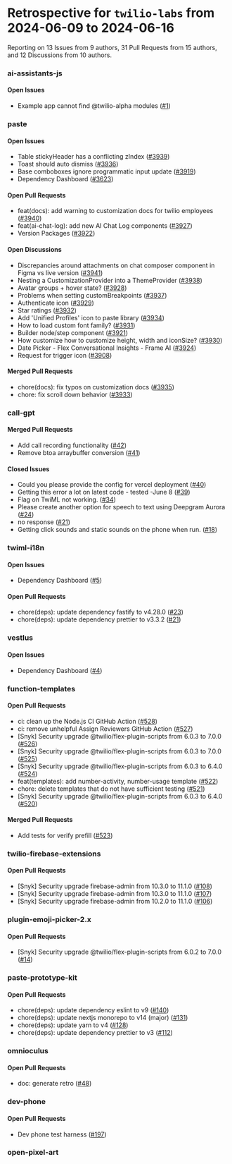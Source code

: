 # Retrospective for `twilio-labs` from 2024-06-09 to 2024-06-16

Reporting on 13 Issues from 9 authors, 31 Pull Requests from 15 authors, and 12 Discussions from 10 authors.


### ai-assistants-js

#### Open Issues

- Example app cannot find @twilio-alpha modules ([#1](https://github.com/twilio-labs/ai-assistants-js/issues/1))

### paste

#### Open Issues

- Table stickyHeader has a conflicting zIndex ([#3939](https://github.com/twilio-labs/paste/issues/3939))
- Toast should auto dismiss ([#3936](https://github.com/twilio-labs/paste/issues/3936))
- Base comboboxes ignore programmatic input update ([#3919](https://github.com/twilio-labs/paste/issues/3919))
- Dependency Dashboard ([#3623](https://github.com/twilio-labs/paste/issues/3623))

#### Open Pull Requests

- feat(docs): add warning to customization docs for twilio employees ([#3940](https://github.com/twilio-labs/paste/pull/3940))
- feat(ai-chat-log): add new AI Chat Log components ([#3927](https://github.com/twilio-labs/paste/pull/3927))
- Version Packages ([#3922](https://github.com/twilio-labs/paste/pull/3922))

#### Open Discussions

- Discrepancies around attachments on chat composer component in Figma vs live version ([#3941](https://github.com/twilio-labs/paste/discussions/3941))
- Nesting a CustomizationProvider into a ThemeProvider ([#3938](https://github.com/twilio-labs/paste/discussions/3938))
- Avatar groups + hover state? ([#3928](https://github.com/twilio-labs/paste/discussions/3928))
- Problems when setting customBreakpoints ([#3937](https://github.com/twilio-labs/paste/discussions/3937))
- Authenticate icon ([#3929](https://github.com/twilio-labs/paste/discussions/3929))
- Star ratings ([#3932](https://github.com/twilio-labs/paste/discussions/3932))
- Add 'Unified Profiles' icon to paste library ([#3934](https://github.com/twilio-labs/paste/discussions/3934))
- How to load custom font family? ([#3931](https://github.com/twilio-labs/paste/discussions/3931))
- Builder node/step component ([#3921](https://github.com/twilio-labs/paste/discussions/3921))
- How customize how to customize height, width and iconSize? ([#3930](https://github.com/twilio-labs/paste/discussions/3930))
- Date Picker - Flex Conversational Insights - Frame AI ([#3924](https://github.com/twilio-labs/paste/discussions/3924))
- Request for trigger icon ([#3908](https://github.com/twilio-labs/paste/discussions/3908))

#### Merged Pull Requests

- chore(docs): fix typos on customization docs ([#3935](https://github.com/twilio-labs/paste/pull/3935))
- chore: fix scroll down behavior ([#3933](https://github.com/twilio-labs/paste/pull/3933))

### call-gpt

#### Merged Pull Requests

- Add call recording functionality ([#42](https://github.com/twilio-labs/call-gpt/pull/42))
- Remove btoa arraybuffer conversion ([#41](https://github.com/twilio-labs/call-gpt/pull/41))

#### Closed Issues

- Could you please provide the config for vercel deployment ([#40](https://github.com/twilio-labs/call-gpt/issues/40))
- Getting this error a lot on latest code - tested -June 8  ([#39](https://github.com/twilio-labs/call-gpt/issues/39))
- <Record> Flag on TwiML not working. ([#34](https://github.com/twilio-labs/call-gpt/issues/34))
- Please create another option for  speech to text using Deepgram Aurora ([#24](https://github.com/twilio-labs/call-gpt/issues/24))
- no response ([#21](https://github.com/twilio-labs/call-gpt/issues/21))
- Getting click sounds and static sounds on the phone when run. ([#18](https://github.com/twilio-labs/call-gpt/issues/18))

### twiml-i18n

#### Open Issues

- Dependency Dashboard ([#5](https://github.com/twilio-labs/twiml-i18n/issues/5))

#### Open Pull Requests

- chore(deps): update dependency fastify to v4.28.0 ([#23](https://github.com/twilio-labs/twiml-i18n/pull/23))
- chore(deps): update dependency prettier to v3.3.2 ([#21](https://github.com/twilio-labs/twiml-i18n/pull/21))

### vestlus

#### Open Issues

- Dependency Dashboard ([#4](https://github.com/twilio-labs/vestlus/issues/4))

### function-templates

#### Open Pull Requests

- ci: clean up the Node.js CI GitHub Action ([#528](https://github.com/twilio-labs/function-templates/pull/528))
- ci: remove unhelpful Assign Reviewers GitHub Action ([#527](https://github.com/twilio-labs/function-templates/pull/527))
- [Snyk] Security upgrade @twilio/flex-plugin-scripts from 6.0.3 to 7.0.0 ([#526](https://github.com/twilio-labs/function-templates/pull/526))
- [Snyk] Security upgrade @twilio/flex-plugin-scripts from 6.0.3 to 7.0.0 ([#525](https://github.com/twilio-labs/function-templates/pull/525))
- [Snyk] Security upgrade @twilio/flex-plugin-scripts from 6.0.3 to 6.4.0 ([#524](https://github.com/twilio-labs/function-templates/pull/524))
- feat(templates): add number-activity, number-usage template ([#522](https://github.com/twilio-labs/function-templates/pull/522))
- chore: delete templates that do not have sufficient testing ([#521](https://github.com/twilio-labs/function-templates/pull/521))
- [Snyk] Security upgrade @twilio/flex-plugin-scripts from 6.0.3 to 6.4.0 ([#520](https://github.com/twilio-labs/function-templates/pull/520))

#### Merged Pull Requests

- Add tests for verify prefill ([#523](https://github.com/twilio-labs/function-templates/pull/523))

### twilio-firebase-extensions

#### Open Pull Requests

- [Snyk] Security upgrade firebase-admin from 10.3.0 to 11.1.0 ([#108](https://github.com/twilio-labs/twilio-firebase-extensions/pull/108))
- [Snyk] Security upgrade firebase-admin from 10.3.0 to 11.1.0 ([#107](https://github.com/twilio-labs/twilio-firebase-extensions/pull/107))
- [Snyk] Security upgrade firebase-admin from 10.2.0 to 11.1.0 ([#106](https://github.com/twilio-labs/twilio-firebase-extensions/pull/106))

### plugin-emoji-picker-2.x

#### Open Pull Requests

- [Snyk] Security upgrade @twilio/flex-plugin-scripts from 6.0.2 to 7.0.0 ([#14](https://github.com/twilio-labs/plugin-emoji-picker-2.x/pull/14))

### paste-prototype-kit

#### Open Pull Requests

- chore(deps): update dependency eslint to v9 ([#140](https://github.com/twilio-labs/paste-prototype-kit/pull/140))
- chore(deps): update nextjs monorepo to v14 (major) ([#131](https://github.com/twilio-labs/paste-prototype-kit/pull/131))
- chore(deps): update yarn to v4 ([#128](https://github.com/twilio-labs/paste-prototype-kit/pull/128))
- chore(deps): update dependency prettier to v3 ([#112](https://github.com/twilio-labs/paste-prototype-kit/pull/112))

### omnioculus

#### Open Pull Requests

- doc: generate retro ([#48](https://github.com/twilio-labs/omnioculus/pull/48))

### dev-phone

#### Open Pull Requests

- Dev phone test harness ([#197](https://github.com/twilio-labs/dev-phone/pull/197))

### open-pixel-art